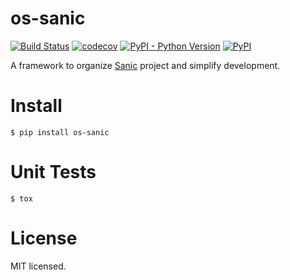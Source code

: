 # os-sanic

[![Build Status](https://www.travis-ci.org/cfhamlet/os-sanic.svg?branch=master)](https://www.travis-ci.org/cfhamlet/os-sanic)
[![codecov](https://codecov.io/gh/cfhamlet/os-sanic/branch/master/graph/badge.svg)](https://codecov.io/gh/cfhamlet/os-sanic)
[![PyPI - Python Version](https://img.shields.io/pypi/pyversions/os-sanic.svg)](https://pypi.python.org/pypi/os-sanic)
[![PyPI](https://img.shields.io/pypi/v/os-sanic.svg)](https://pypi.python.org/pypi/os-sanic)

A framework to organize [Sanic](https://github.com/huge-success/sanic) project and simplify development.



# Install

  ```
  $ pip install os-sanic
  ```


# Unit Tests

  ```
  $ tox
  ```

# License

MIT licensed.
